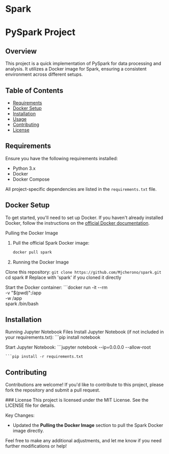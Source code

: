 # Spark
# PySpark Project

## Overview
This project is a quick implementation of PySpark for data processing and analysis. It utilizes a Docker image for Spark, ensuring a consistent environment across different setups.

## Table of Contents
- [Requirements](#requirements)
- [Docker Setup](#docker-setup)
- [Installation](#installation)
- [Usage](#usage)
- [Contributing](#contributing)
- [License](#license)

## Requirements
Ensure you have the following requirements installed:

- Python 3.x
- Docker
- Docker Compose

All project-specific dependencies are listed in the `requirements.txt` file.

## Docker Setup
To get started, you'll need to set up Docker. If you haven't already installed Docker, follow the instructions on the [official Docker documentation](https://docs.docker.com/get-docker/).

 Pulling the Docker Image
1. Pull the official Spark Docker image:
   ```bash
   docker pull spark

 2. Running the Docker Image

Clone this repository:
      ```git clone https://github.com/Mjcherono/spark.git
      ```cd spark  # Replace with 'spark' if you cloned it directly

Start the Docker container:
    ```docker run -it --rm \
    -v "$(pwd)":/app \
    -w /app \
    spark /bin/bash

## Installation
Running Jupyter Notebook Files
Install Jupyter Notebook (if not included in your requirements.txt):
    ```pip install notebook

Start Jupyter Notebook:
    ```jupyter notebook --ip=0.0.0.0 --allow-root

    ```pip install -r requirements.txt

## Contributing
Contributions are welcome! If you'd like to contribute to this project, please fork the repository and submit a pull request.

### License
This project is licensed under the MIT License. See the LICENSE file for details.

 Key Changes:
- Updated the **Pulling the Docker Image** section to pull the Spark Docker image directly.
  
Feel free to make any additional adjustments, and let me know if you need further modifications or help!
